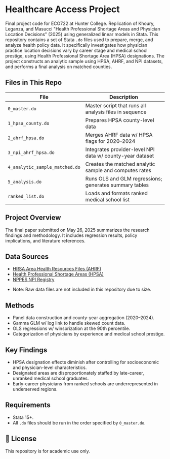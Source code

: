 # Healthcare Access Project

Final project code for ECO722 at Hunter College. Replication of Khoury, Leganza, and Masucci "Health Professional Shortage Areas and Physician Location Decisions" (2025) using generalized linear models in Stata. This repository contains a set of Stata `.do` files used to prepare, merge, and analyze health policy data. It specifically investigates how physician practice location decisions vary by career stage and medical school prestige, using Health Professional Shortage Area (HPSA) designations. The project constructs an analytic sample using HPSA, AHRF, and NPI datasets, and performs a final analysis on matched counties.

## Files in This Repo

| File                           | Description                                                        |
|--------------------------------|--------------------------------------------------------------------|
| `0_master.do`                  | Master script that runs all analysis files in sequence             |
| `1_hpsa_county.do`             | Prepares HPSA county-level data                                    |
| `2_ahrf_hpsa.do`               | Merges AHRF data w/ HPSA flags for 2020–2024                       |
| `3_npi_ahrf_hpsa.do`           | Integrates provider-level NPI data w/ county-year dataset          |
| `4_analytic_sample_matched.do` | Creates the matched analytic sample and computes rates             |
| `5_analysis.do`                | Runs OLS and GLM regressions; generates summary tables             |
| `ranked_list.do`               | Loads and formats ranked medical school list                       |


## Project Overview

The final paper submitted on May 26, 2025 summarizes the research findings and methodology. It includes regression results, policy implications, and literature references.

## Data Sources

- [HRSA Area Health Resources Files (AHRF)](https://data.hrsa.gov/data/download)
- [Health Professional Shortage Areas (HPSA)](https://data.hrsa.gov/topics/health-workforce/shortage-areas)
- [NPPES NPI Registry](https://download.cms.gov/nppes/NPI_Files.html)

* Note: Raw data files are not included in this repository due to size.

## Methods

- Panel data construction and county-year aggregation (2020–2024).
- Gamma GLM w/ log link to handle skewed count data.
- OLS regressions w/ winsorization at the 90th percentile.
- Categorization of physicians by experience and medical school prestige.

## Key Findings

- HPSA designation effects diminish after controlling for socioeconomic and physician-level characteristics.
- Designated areas are disproportionately staffed by late-career, unranked medical school graduates.
- Early-career physicians from ranked schools are underrepresented in underserved regions.

## Requirements

- Stata 15+.
- All `.do` files should be run in the order specified by `0_master.do`.

## 📜 License

This repository is for academic use only.
